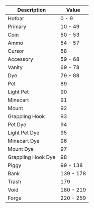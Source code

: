 | Description | Value |
|-------------|-------|
| Hotbar | 0 - 9 |
| Primary |  10 - 49 |
| Coin | 50 - 53 |
| Ammo | 54 - 57 |
| Cursor | 58 |
| Accessory | 59 - 68 |
| Vanity | 69 - 78 |
| Dye | 79 - 88 |
| Pet | 89 |
| Light Pet | 90 |
| Minecart | 91 |
| Mount | 92 |
| Grappling Hook | 93 |
| Pet Dye | 94 |
| Light Pet Dye | 95 |
| Minecart Dye | 96 |
| Mount Dye | 97 |
| Grappling Hook Dye | 98 |
| Piggy | 99 - 138 |
| Bank | 139 - 178 |
| Trash | 179 |
| Void | 180 - 219 |
| Forge | 220 - 259 |